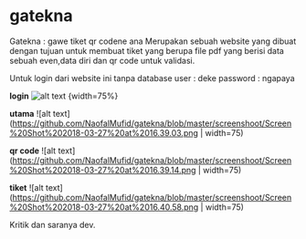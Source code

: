 # gatekna
Gatekna : gawe tiket qr codene ana
Merupakan sebuah website yang dibuat dengan tujuan untuk
membuat tiket yang berupa file pdf yang berisi data sebuah even,data diri dan qr code untuk validasi.

Untuk login dari website ini tanpa database
user : deke
password : ngapaya

**login**
![alt text](https://github.com/NaofalMufid/gatekna/blob/master/screenshoot/Screen%20Shot%202018-03-27%20at%2016.38.46.png) {width=75%}

**utama**
![alt text](https://github.com/NaofalMufid/gatekna/blob/master/screenshoot/Screen%20Shot%202018-03-27%20at%2016.39.03.png | width=75)

**qr code**
![alt text](https://github.com/NaofalMufid/gatekna/blob/master/screenshoot/Screen%20Shot%202018-03-27%20at%2016.39.14.png | width=75)

**tiket**
![alt text](https://github.com/NaofalMufid/gatekna/blob/master/screenshoot/Screen%20Shot%202018-03-27%20at%2016.40.58.png | width=75)

Kritik dan saranya dev.
